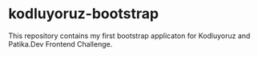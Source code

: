 # kodluyoruz-bootstrap

This repository contains my first bootstrap applicaton for Kodluyoruz and Patika.Dev Frontend Challenge. 
